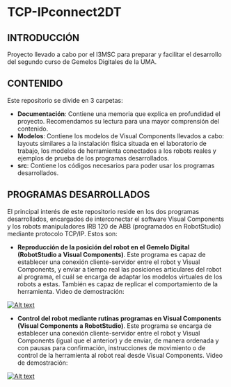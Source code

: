 # TCP-IPconnect2DT

## INTRODUCCIÓN
Proyecto llevado a cabo por el I3MSC para preparar y facilitar el desarrollo del segundo curso de Gemelos Digitales de la UMA.

## CONTENIDO
Este repositorio se divide en 3 carpetas:

- **Documentación**: Contiene una memoria que explica en profundidad el proyecto. Recomendamos su lectura para una mayor comprensión del contenido.
- **Modelos**: Contiene los modelos de Visual Components llevados a cabo: layouts similares a la instalación física situada en el laboratorio de trabajo, los modelos de herramienta conectados a los robots reales y ejemplos de prueba de los programas desarrollados.
- **src**: Contiene los códigos necesarios para poder usar los programas desarrollados.

## PROGRAMAS DESARROLLADOS
El principal interés de este repositorio reside en los dos programas desarrollados, encargados de interconectar el software Visual Components y los robots manipuladores IRB 120 de ABB (programados en RobotStudio) mediante protocolo TCP/IP. Estos son:
- **Reproducción de la posición del robot en el Gemelo Digital (RobotStudio a Visual Components)**. Este programa es capaz de establecer una conexión cliente-servidor entre el robot y Visual Components, y enviar a tiempo real las posiciones articulares del robot al programa, el cuál se encarga de adaptar los modelos virtuales de los robots a estas. También es capaz de replicar el comportamiento de la herramienta. 
Video de demostración: 

[![Alt text](https://img.youtube.com/vi/TyIYKzCEILI/0.jpg)](https://www.youtube.com/watch?v=TyIYKzCEILI)

- **Control del robot mediante rutinas programas en Visual Components (Visual Components a RobotStudio)**. Este programa se encarga de establecer una conexión cliente-servidor entre el robot y Visual Components (igual que el anterior) y de enviar, de manera ordenada y con pausas para confirmación, instrucciones de movimiento o de control de la herramienta al robot real desde Visual Components. 
Video de demostración: 

[![Alt text](https://img.youtube.com/vi/LFA_1vL7EIA/0.jpg)](https://www.youtube.com/watch?v=LFA_1vL7EIA)
